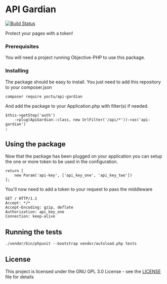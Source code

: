 # API Gardian

[![Build Status](https://travis-ci.org/yoctu/api-gardian.svg?branch=master)](https://travis-ci.org/yoctu/api-gardian)

Protect your pages with a token!

### Prerequisites

You will need a project running Objective-PHP to use this package.

### Installing

The package should be easy to install. You just need to add this repository to your composer.json

```
composer require yoctu/api-gardian
```

And add the package to your Application.php with filter(s) if needed.

```
$this->getStep('auth')
    ->plug(ApiGardian::class, new UrlFilter('/api/*'))->as('api-gardian')
;
```

## Using the package
Now that the package has been plugged on your application 
you can setup the one or more token to be used in the configuration.

```
return [
    new Param('api-key', ['api_key_one', 'api_key_two'])
];
```

You'll now need to add a token to your request to pass the middleware

```
GET / HTTP/1.1
Accept: */*
Accept-Encoding: gzip, deflate
Authorization: api_key_one
Connection: keep-alive
```

## Running the tests

`./vendor/bin/phpunit --bootstrap vendor/autoload.php tests`

## License

This project is licensed under the GNU GPL 3.0 License - see the [LICENSE](LICENSE) file for details
